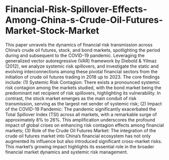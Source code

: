# Financial-Risk-Spillover-Effects-Among-China-s-Crude-Oil-Futures-Market-Stock-Market
This paper unravels the dynamics of financial risk transmission across China’s crude oil futures, stock, and bond markets, spotlighting the period during and subsequent to the COVID-19 pandemic. Leveraging the generalized vector autoregressive (VAR) framework by Diebold & Yilmaz (2012), we analyze systemic risk spillovers, and investigate the static and evolving interconnections among these pivotal financial sectors from the initiation of crude oil futures trading in 2018 up to 2023. The core findings include: (1) Systemic Risk Contagion: There exists a pronounced systemic risk contagion among the markets studied, with the bond market being the predominant net recipient of risk spillovers, highlighting its vulnerability. In contrast, the stock market emerges as the main conduit of risk transmission, serving as the largest net sender of systemic risk; (2) Impact of the COVID-19 Pandemic: The pandemic significantly exacerbated the Total Spillover Index (TSI) across all markets, with a remarkable surge of approximately 8% to 26%. This amplification underscores the profound impact of global crises on enhancing risk contagion effects among financial markets; (3) Role of the Crude Oil Futures Market: The integration of the crude oil futures market into China’s financial ecosystem has not only augmented its influence but also introduced significant cross-market risks. This market’s growing impact highlights its essential role in the broader financial market dynamics and systemic risk management.
